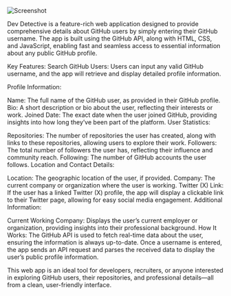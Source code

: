 ![Screenshot](https://github.com/user-attachments/assets/ece38611-19ac-4964-9129-3a902ccdd75a)

Dev Detective is a feature-rich web application designed to provide comprehensive details about GitHub users by simply entering their GitHub username. The app is built using the GitHub API, along with HTML, CSS, and JavaScript, enabling fast and seamless access to essential information about any public GitHub profile.

Key Features:
Search GitHub Users: Users can input any valid GitHub username, and the app will retrieve and display detailed profile information.

Profile Information:

Name: The full name of the GitHub user, as provided in their GitHub profile.
Bio: A short description or bio about the user, reflecting their interests or work.
Joined Date: The exact date when the user joined GitHub, providing insights into how long they’ve been part of the platform.
User Statistics:

Repositories: The number of repositories the user has created, along with links to these repositories, allowing users to explore their work.
Followers: The total number of followers the user has, reflecting their influence and community reach.
Following: The number of GitHub accounts the user follows.
Location and Contact Details:

Location: The geographic location of the user, if provided.
Company: The current company or organization where the user is working.
Twitter (X) Link: If the user has a linked Twitter (X) profile, the app will display a clickable link to their Twitter page, allowing for easy social media engagement.
Additional Information:

Current Working Company: Displays the user’s current employer or organization, providing insights into their professional background.
How It Works:
The GitHub API is used to fetch real-time data about the user, ensuring the information is always up-to-date. Once a username is entered, the app sends an API request and parses the received data to display the user’s public profile information.

This web app is an ideal tool for developers, recruiters, or anyone interested in exploring GitHub users, their repositories, and professional details—all from a clean, user-friendly interface.
